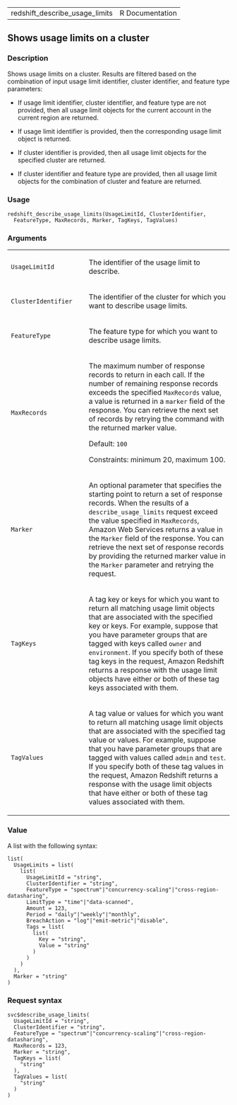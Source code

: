 <table style="width: 100%;">
<tbody>
<tr class="odd">
<td>redshift_describe_usage_limits</td>
<td style="text-align: right;">R Documentation</td>
</tr>
</tbody>
</table>

## Shows usage limits on a cluster

### Description

Shows usage limits on a cluster. Results are filtered based on the
combination of input usage limit identifier, cluster identifier, and
feature type parameters:

-   If usage limit identifier, cluster identifier, and feature type are
    not provided, then all usage limit objects for the current account
    in the current region are returned.

-   If usage limit identifier is provided, then the corresponding usage
    limit object is returned.

-   If cluster identifier is provided, then all usage limit objects for
    the specified cluster are returned.

-   If cluster identifier and feature type are provided, then all usage
    limit objects for the combination of cluster and feature are
    returned.

### Usage

    redshift_describe_usage_limits(UsageLimitId, ClusterIdentifier,
      FeatureType, MaxRecords, Marker, TagKeys, TagValues)

### Arguments

<table>
<colgroup>
<col style="width: 35%" />
<col style="width: 65%" />
</colgroup>
<tbody>
<tr class="odd">
<td><code
id="redshift_describe_usage_limits_:_UsageLimitId">UsageLimitId</code></td>
<td><p>The identifier of the usage limit to describe.</p></td>
</tr>
<tr class="even">
<td><code
id="redshift_describe_usage_limits_:_ClusterIdentifier">ClusterIdentifier</code></td>
<td><p>The identifier of the cluster for which you want to describe
usage limits.</p></td>
</tr>
<tr class="odd">
<td><code
id="redshift_describe_usage_limits_:_FeatureType">FeatureType</code></td>
<td><p>The feature type for which you want to describe usage
limits.</p></td>
</tr>
<tr class="even">
<td><code
id="redshift_describe_usage_limits_:_MaxRecords">MaxRecords</code></td>
<td><p>The maximum number of response records to return in each call. If
the number of remaining response records exceeds the specified
<code>MaxRecords</code> value, a value is returned in a
<code>marker</code> field of the response. You can retrieve the next set
of records by retrying the command with the returned marker value.</p>
<p>Default: <code>100</code></p>
<p>Constraints: minimum 20, maximum 100.</p></td>
</tr>
<tr class="odd">
<td><code
id="redshift_describe_usage_limits_:_Marker">Marker</code></td>
<td><p>An optional parameter that specifies the starting point to return
a set of response records. When the results of a
<code>describe_usage_limits</code> request exceed the value specified in
<code>MaxRecords</code>, Amazon Web Services returns a value in the
<code>Marker</code> field of the response. You can retrieve the next set
of response records by providing the returned marker value in the
<code>Marker</code> parameter and retrying the request.</p></td>
</tr>
<tr class="even">
<td><code
id="redshift_describe_usage_limits_:_TagKeys">TagKeys</code></td>
<td><p>A tag key or keys for which you want to return all matching usage
limit objects that are associated with the specified key or keys. For
example, suppose that you have parameter groups that are tagged with
keys called <code>owner</code> and <code>environment</code>. If you
specify both of these tag keys in the request, Amazon Redshift returns a
response with the usage limit objects have either or both of these tag
keys associated with them.</p></td>
</tr>
<tr class="odd">
<td><code
id="redshift_describe_usage_limits_:_TagValues">TagValues</code></td>
<td><p>A tag value or values for which you want to return all matching
usage limit objects that are associated with the specified tag value or
values. For example, suppose that you have parameter groups that are
tagged with values called <code>admin</code> and <code>test</code>. If
you specify both of these tag values in the request, Amazon Redshift
returns a response with the usage limit objects that have either or both
of these tag values associated with them.</p></td>
</tr>
</tbody>
</table>

### Value

A list with the following syntax:

    list(
      UsageLimits = list(
        list(
          UsageLimitId = "string",
          ClusterIdentifier = "string",
          FeatureType = "spectrum"|"concurrency-scaling"|"cross-region-datasharing",
          LimitType = "time"|"data-scanned",
          Amount = 123,
          Period = "daily"|"weekly"|"monthly",
          BreachAction = "log"|"emit-metric"|"disable",
          Tags = list(
            list(
              Key = "string",
              Value = "string"
            )
          )
        )
      ),
      Marker = "string"
    )

### Request syntax

    svc$describe_usage_limits(
      UsageLimitId = "string",
      ClusterIdentifier = "string",
      FeatureType = "spectrum"|"concurrency-scaling"|"cross-region-datasharing",
      MaxRecords = 123,
      Marker = "string",
      TagKeys = list(
        "string"
      ),
      TagValues = list(
        "string"
      )
    )
